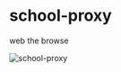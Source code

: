 # school-proxy

web the browse

![school-proxy](https://github.com/Basicprogrammer10/school-proxy/assets/50306817/eeb585f8-ef8b-46e3-85d3-c6131c4ff60d)
